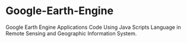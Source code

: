 # Google-Earth-Engine
Google Earth Engine Applications Code Using Java Scripts Language in Remote Sensing and Geographic Information System.
